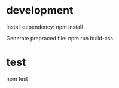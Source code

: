 

# development
Install dependency: npm install

Generate preproced file: npm run build-css

# test
npm test